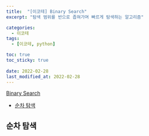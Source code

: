 ```yaml
---
title:  "[이코테] Binary Search"
excerpt: "탐색 범위를 반으로 좁혀가며 빠르게 탐색하는 알고리즘"

categories:
  - 이코테
tags:
  - [이코테, python]

toc: true
toc_sticky: true
 
date: 2022-02-28
last_modified_at: 2022-02-28
---
```

[Binary Search](https://github.com/SteveArseneLee/Algorithm-Summary/tree/main/Sorting)
- [순차 탐색](#순차-탐색)

## 순차 탐색